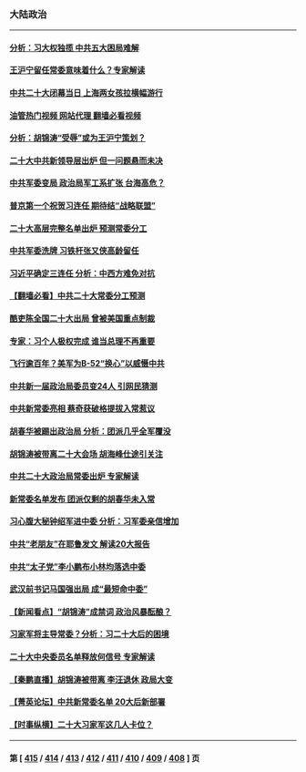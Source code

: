 ### 大陆政治
---
#### [分析：习大权独揽 中共五大困局难解](../../pages/ncid277/n13851365.md?10240845) 
#### [王沪宁留任常委意味着什么？专家解读](../../pages/ncid277/n13851390.md?10240845) 
#### [中共二十大闭幕当日 上海两女孩拉横幅游行](../../pages/ncid277/n13851386.md?10240845) 
#### [油管热门视频 网站代理 翻墙必看视频](http://132.145.103.77:81/youtube.html?10240845)
#### [分析：胡锦涛“受辱”或为王沪宁策划？](../../pages/ncid277/n13851291.md?10240845) 
#### [二十大中共新领导层出炉 但一问题悬而未决](../../pages/ncid277/n13851272.md?10240845) 
#### [中共军委变局 政治局军工系扩张 台海高危？](../../pages/ncid277/n13851204.md?10240845) 
#### [普京第一个祝贺习连任 期待结“战略联盟”](../../pages/ncid277/n13851195.md?10240845) 
#### [二十大高层完整名单出炉 预测常委分工](../../pages/ncid277/n13851153.md?10240845) 
#### [中共军委洗牌 习铁杆张又侠高龄留任](../../pages/ncid277/n13851188.md?10240845) 
#### [习近平确定三连任 分析：中西方难免对抗](../../pages/ncid277/n13851171.md?10240845) 
#### [【翻墙必看】中共二十大常委分工预测](../../pages/ncid277/n13851140.md?10240845) 
#### [酷吏陈全国二十大出局 曾被美国重点制裁](../../pages/ncid277/n13851159.md?10240845) 
#### [专家：习个人极权完成 谁当总理不再重要](../../pages/ncid277/n13851160.md?10240845) 
#### [飞行逾百年？美军为B-52“换心”以威慑中共](../../pages/ncid277/n13850432.md?10240845) 
#### [中共新一届政治局委员变24人 引网民猜测](../../pages/ncid277/n13851152.md?10240845) 
#### [中共新常委亮相 蔡奇获破格提拔入常惹议](../../pages/ncid277/n13851119.md?10240845) 
#### [胡春华被踢出政治局 分析：团派几乎全军覆没](../../pages/ncid277/n13851117.md?10240845) 
#### [胡锦涛被带离二十大会场 胡海峰仕途引关注](../../pages/ncid277/n13851099.md?10240845) 
#### [中共二十大政治局常委出炉 专家解读](../../pages/ncid277/n13851060.md?10240845) 
#### [新常委名单发布 团派仅剩的胡春华未入常](../../pages/ncid277/n13851052.md?10240845) 
#### [习心腹大秘钟绍军进中委 分析：习军委亲信增加](../../pages/ncid277/n13851049.md?10240845) 
#### [中共“老朋友”在耶鲁发文 解读20大报告](../../pages/ncid277/n13850994.md?10240845) 
#### [中共“太子党”李小鹏布小林均落选中委](../../pages/ncid277/n13851040.md?10240845) 
#### [武汉前书记马国强出局 成“最短命中委”](../../pages/ncid277/n13851033.md?10240845) 
#### [【新闻看点】“胡锦涛”成禁词 政治风暴酝酿？](../../pages/ncid277/n13851014.md?10240845) 
#### [习家军将主导常委？分析：习二十大后的困境](../../pages/ncid277/n13850943.md?10240845) 
#### [二十大中央委员名单释放何信号 专家解读](../../pages/ncid277/n13850992.md?10240845) 
#### [【秦鹏直播】胡锦涛被带离 李汪退休 政局大变](../../pages/ncid277/n13851011.md?10240845) 
#### [【菁英论坛】中共新常委名单 20大后新部署](../../pages/ncid277/n13850989.md?10240845) 
#### [【时事纵横】二十大习家军这几人卡位？](../../pages/ncid277/n13850886.md?10240845) 

---
#### 第 [ [415](./415.md?10240845) / [414](./414.md?10240845) / [413](./413.md?10240845) / [412](./412.md?10240845) / [411](./411.md?10240845) / [410](./410.md?10240845) / [409](./409.md?10240845) / [408](./408.md?10240845) ] 页
